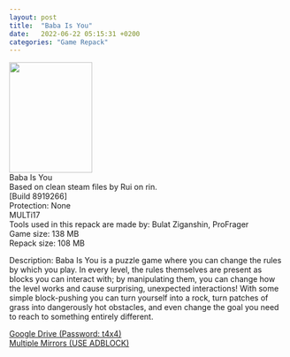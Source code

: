 ```yaml
---
layout: post
title:  "Baba Is You"
date:   2022-06-22 05:15:31 +0200
categories: "Game Repack"
---
```

<img src="https://images.igdb.com/igdb/image/upload/t_cover_big/co2hqt.png"
      width="150"
     height="200" /> <br>
Baba Is You <br>
Based on clean steam files by Rui on rin. <br>
[Build 8919266] <br>
Protection: None<br>
MULTi17<br>
Tools used in this repack are made by: Bulat Ziganshin, ProFrager <br>
Game size: 138 MB<br>
Repack size: 108 MB<br>

Description:
Baba Is You is a puzzle game where you can change the rules by which you play. In every level, the rules themselves are present as blocks you can interact with; by manipulating them, you can change how the level works and cause surprising, unexpected interactions! With some simple block-pushing you can turn yourself into a rock, turn patches of grass into dangerously hot obstacles, and even change the goal you need to reach to something entirely different.<br>


<a href="https://0a0bin.klowdee.host/?04bfa565801951b4#3Viu4S995aE6PVDH3t29tW8jqj6LGBm2evosFVHmPJNN">Google Drive (Password: t4x4)</a> <br>
<a href="https://multiup.org/en/mirror/065d363d8fc60d244a9fda7e38cc5aa2/Baba%20Is%20You%20%5B-tARA%20Repack%5D.zip">Multiple Mirrors (USE ADBLOCK)</a>
